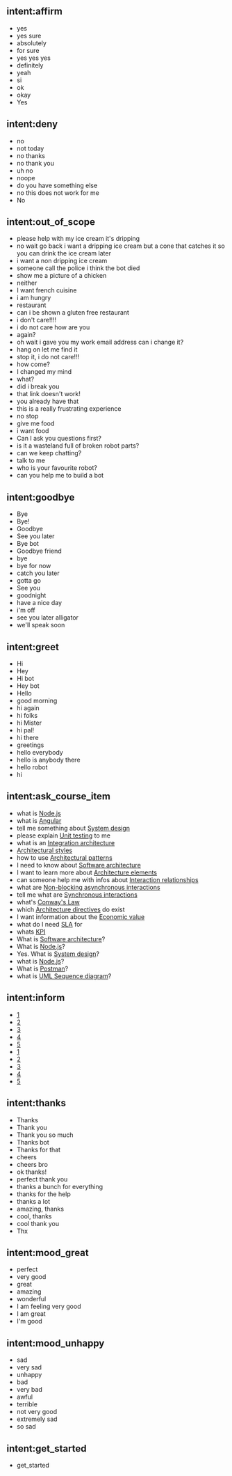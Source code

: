 ## intent:affirm
- yes
- yes sure
- absolutely
- for sure
- yes yes yes
- definitely
- yeah
- si
- ok
- okay
- Yes

## intent:deny
- no
- not today
- no thanks
- no thank you
- uh no
- noope
- do you have something else
- no this does not work for me
- No

## intent:out_of_scope
- please help with my ice cream it's dripping
- no wait go back i want a dripping ice cream but a cone that catches it so you can drink the ice cream later
- i want a non dripping ice cream
- someone call the police i think the bot died
- show me a picture of a chicken
- neither
- I want french cuisine
- i am hungry
- restaurant
- can i be shown a gluten free restaurant
- i don't care!!!!
- i do not care how are you
- again?
- oh wait i gave you my work email address can i change it?
- hang on let me find it
- stop it, i do not care!!!
- how come?
- I changed my mind
- what?
- did i break you
- that link doesn't work!
- you already have that
- this is a really frustrating experience
- no stop
- give me food
- i want food
- Can I ask you questions first?
- is it a wasteland full of broken robot parts?
- can we keep chatting?
- talk to me
- who is your favourite robot?
- can you help me to build a bot

## intent:goodbye
- Bye
- Bye!
- Goodbye
- See you later
- Bye bot
- Goodbye friend
- bye
- bye for now
- catch you later
- gotta go
- See you
- goodnight
- have a nice day
- i'm off
- see you later alligator
- we'll speak soon

## intent:greet
- Hi
- Hey
- Hi bot
- Hey bot
- Hello
- good morning
- hi again
- hi folks
- hi Mister
- hi pal!
- hi there
- greetings
- hello everybody
- hello is anybody there
- hello robot
- hi

## intent:ask_course_item
- what is [Node.js](course_item)
- what is [Angular](course_item)
- tell me something about [System design](course_item)
- please explain [Unit testing](course_item) to me
- what is an [Integration architecture](course_item)
- [Architectural styles](course_item)
- how to use [Architectural patterns](course_item)
- I need to know about [Software architecture](course_item)
- I want to learn more about [Architecture elements](course_item)
- can someone help me with infos about [Interaction relationships](course_item)
- what are [Non-blocking asynchronous interactions](course_item)
- tell me what are [Synchronous interactions](course_item)
- what's [Conway's Law](course_item)
- which [Architecture directives](course_item) do exist
- I want information about the [Economic value](course_item)
- what do I need [SLA](course_item) for
- whats [KPI](course_item)
- What is [Software architecture](course_item)?
- What is [Node.js](course_item)?
- Yes. What is [System design](course_item)?
- what is [Node.js](course_item)?
- What is [Postman](course_item)?
- what is [UML Sequence diagram](course_item)?

## intent:inform
- [1](exercise_no)
- [2](exercise_no)
- [3](exercise_no)
- [4](exercise_no)
- [5](exercise_no)
- [1](subtask_no)
- [2](subtask_no)
- [3](subtask_no)
- [4](subtask_no)
- [5](subtask_no)

## intent:thanks
- Thanks
- Thank you
- Thank you so much
- Thanks bot
- Thanks for that
- cheers
- cheers bro
- ok thanks!
- perfect thank you
- thanks a bunch for everything
- thanks for the help
- thanks a lot
- amazing, thanks
- cool, thanks
- cool thank you
- Thx

## intent:mood_great
- perfect
- very good
- great
- amazing
- wonderful
- I am feeling very good
- I am great
- I'm good

## intent:mood_unhappy
- sad
- very sad
- unhappy
- bad
- very bad
- awful
- terrible
- not very good
- extremely sad
- so sad

## intent:get_started
- get_started
